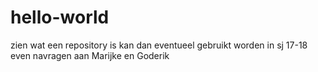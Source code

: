 # hello-world
zien wat een repository is
kan dan eventueel gebruikt worden in sj 17-18
even navragen aan Marijke en Goderik
